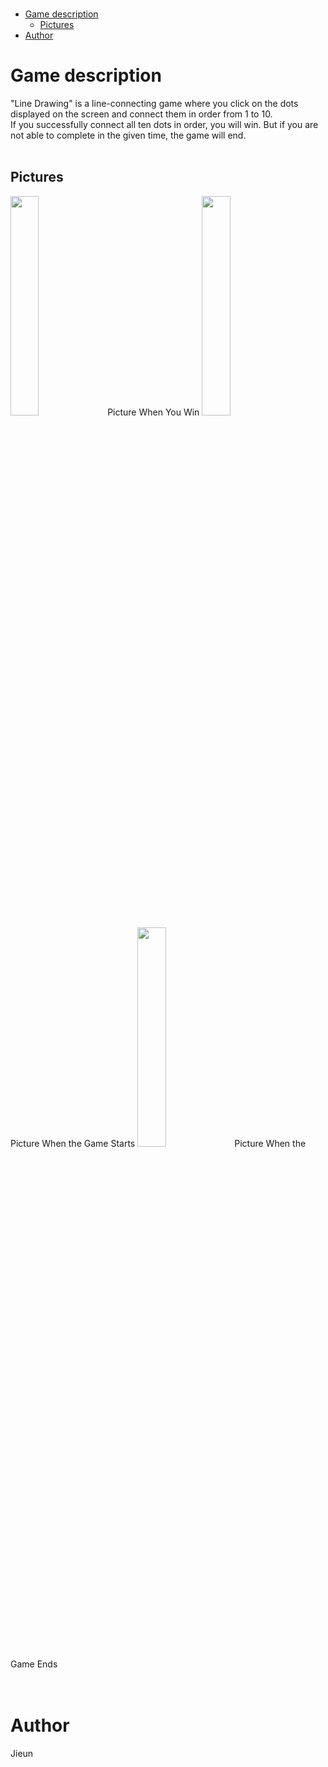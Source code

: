 </br>

- [Game description](#game-description)
  - [Pictures](#pictures)
- [Author](#author)

# Game description
"Line Drawing" is a line-connecting game where you click on the dots displayed on the screen and connect them in order from 1 to 10. 
</br>
If you successfully connect all ten dots in order, you will win. But if you are not able to complete in the given time, the game will end. 
</br>
</br>

## Pictures    
<img width="30%" src="https://github.com/jkimm0811/pygame/assets/150882060/d716d520-8978-4292-ae5d-8b5235ce350a" >        
Picture When You Win
<img width="30%" src="https://github.com/jkimm0811/pygame/assets/150882060/6c9c9d3b-42bf-47d0-a2b4-9c0e3efaaf30">
Picture When the Game Starts
<img width="30%" src="https://github.com/jkimm0811/pygame/assets/150882060/17679012-317c-4280-b649-5e41373b89de">
Picture When the Game Ends
</br>
</br>
</br>


# Author
Jieun 